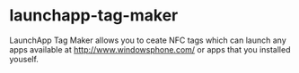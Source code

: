 launchapp-tag-maker
===================

LaunchApp Tag Maker allows you to ceate NFC tags which can launch any apps available at ​http://www.windowsphone.com/ or apps that you installed youself. 
